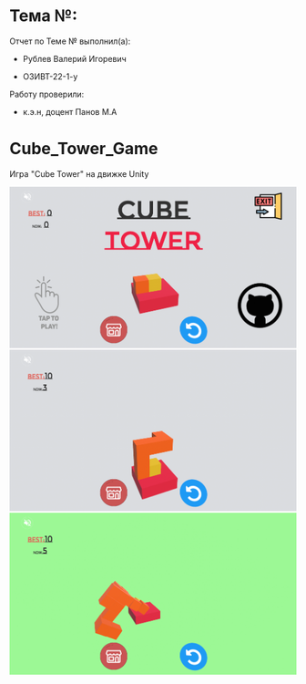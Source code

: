 # Тема №:

Отчет по Теме № выполнил(а):

- Рублев Валерий Игоревич
  
- ОЗИВТ-22-1-у

Работу проверили:

- к.э.н, доцент Панов М.А

# Cube_Tower_Game
 Игра "Cube Tower" на движке Unity
 
 ![1](https://github.com/xgoldnght/Cube_Tower/blob/main/pic/Screenshot_1.png)
 ![2](https://github.com/xgoldnght/Cube_Tower/blob/main/pic/Screenshot_2.png)
 ![3](https://github.com/xgoldnght/Cube_Tower/blob/main/pic/Screenshot_3.png)

